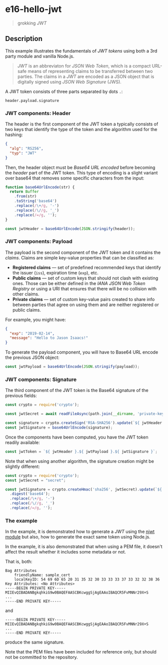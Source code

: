 # e16-hello-jwt

> grokking *JWT*

## Description

This example illustrates the fundamentals of *JWT tokens* using both a 3rd party module and vanilla Node.js.

> *JWT* is an abbreviaton for *JSON Web Token*, which is a compact URL-safe means of representing claims to be transferred between two parties. The claims in a *JWT* are encoded as a JSON object that is digitally signed using *JSON Web Signature* (JWS).

A JWT token consists of three parts separated by dots `.`:
```
header.payload.signature
```

### JWT components: Header
The header is the first component of the JWT token a typically consists of two keys that identify the type of the token and the algorithm used for the hashing:
```json
{
  "alg": "RS256",
  "typ": "JWT"
}
```

Then, the header object must be *Base64 URL encoded* before becoming the *header* part of the JWT token. This type of encoding is a slight variant over base64 that removes some specific characters from the input:
```javascript
function base64UrlEncode(str) {
  return Buffer
    .from(str)
    .toString('base64')
    .replace(/\+/g, '-')
    .replace(/\//g, '_')
    .replace(/=/g, '');
}

const jwtHeader = base64UrlEncode(JSON.stringify(header));
```

### JWT components: Payload
The payload is the second component of the JWT token and it contains the *claims*. Claims are simple key-value properties that can be classified as:

+ **Registered claims** &mdash; set of predefined recommended keys that identify the issuer (`iss`), expiration time (`exp`), etc.
+ **Public claims** &mdash; set of custom keys that should not clash with existing ones. Those can be either defined in the *IANA JSON Web Token Registry* or using a URI that ensures that there will be no collision with other claims.
+ **Private claims** &mdash; set of custom key-value pairs created to share info between parties that agree on using them and are neither registered or public claims.

For example, you might have:
```json
{
  "exp": "2019-02-14",
  "message": "Hello to Jason Isaacs!"
}
```

To generate the payload component, you will have to Base64 URL encode the previous JSON object:
```javascript
const jwtPayload = base64UrlEncode(JSON.stringify(payload));
```

### JWT components: Signature
The third component of the JWT token is the Base64 signature of the previous fields: 
```javascript
const crypto = require('crypto');

const jwtSecret = await readFileAsync(path.join(__dirname, 'private-key.pem'), 'utf8');

const signature = crypto.createSign('RSA-SHA256').update(`${ jwtHeader }.${ jwtPayload }`).sign(jwtSecret);
const jwtSignature = base64UrlEncode(signature);
```

Once the components have been computed, you have the JWT token readily available:
```javascript
const jwtToken = `${ jwtHeader }.${ jwtPayload }.${ jwtSignature }`;
```

Note that when using another algorithm, the signature creation might be slightly different:
```javascript
const crypto = require('crypto');
const jwtSecret = "secret";

const jwtSignature = crypto.createHmac('sha256', jwtSecret).update(`${ jwtHeader }.${ jwtPayload }`)
  .digest('base64');
  .replace(/\+/g, '-')
  .replace(/\//g, '_')
  .replace(/=/g, '');
```


### The example

In the example, it is demonstrated how to generate a *JWT* using the [njwt module](https://www.npmjs.com/package/njwt) but also, how to generate the exact same token using Node.js.

In the example, it is also demonstrated that when using a PEM file, it doesn't affect the result whether it includes some metadata or not.

That is, both:
```
Bag Attributes
    friendlyName: sample_cert
    localKeyID: 54 69 6D 65 20 31 35 32 30 33 33 33 37 33 32 32 38 36 
Key Attributes: <No Attributes>
-----BEGIN PRIVATE KEY-----
MIIEvQIBADANBgkqhkiG9w0BAQEFAASCBKcwggSjAgEAAoIBAQCR5FvMNNr29X+S
...
-----END PRIVATE KEY-----
```

and 
```
-----BEGIN PRIVATE KEY-----
MIIEvQIBADANBgkqhkiG9w0BAQEFAASCBKcwggSjAgEAAoIBAQCR5FvMNNr29X+S
...
-----END PRIVATE KEY-----
```

produce the same signature.

Note that the PEM files have been included for reference only, but should not be committed to the repository.